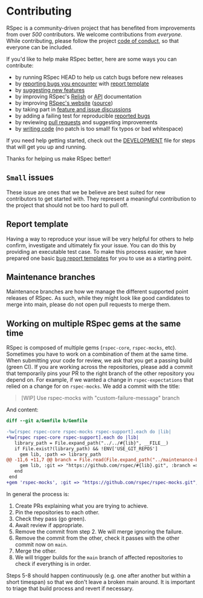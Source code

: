 <!---
This file was generated on 2023-03-02T14:06:17+00:00 from the rspec-dev repo.
DO NOT modify it by hand as your changes will get lost the next time it is generated.
-->

# Contributing

RSpec is a community-driven project that has benefited from improvements from over *500* contributors.
We welcome contributions from *everyone*. While contributing, please follow the project [code of conduct](CODE_OF_CONDUCT.md), so that everyone can be included.

If you'd like to help make RSpec better, here are some ways you can contribute:

  - by running RSpec HEAD to help us catch bugs before new releases
  - by [reporting bugs you encounter](https://github.com/rspec/rspec-expectations/issues/new) with [report template](#report-template)
  - by [suggesting new features](https://github.com/rspec/rspec-expectations/issues/new)
  - by improving RSpec's [Relish](https://relishapp.com/rspec) or [API](https://rspec.info/documentation/) documentation
  - by improving [RSpec's website](https://rspec.info/) ([source](https://github.com/rspec/rspec.github.io))
  - by taking part in [feature and issue discussions](https://github.com/rspec/rspec-expectations/issues)
  - by adding a failing test for reproducible [reported bugs](https://github.com/rspec/rspec-expectations/issues)
  - by reviewing [pull requests](https://github.com/rspec/rspec-expectations/pulls) and suggesting improvements
  - by [writing code](DEVELOPMENT.md) (no patch is too small! fix typos or bad whitespace)

If you need help getting started, check out the [DEVELOPMENT](DEVELOPMENT.md) file for steps that will get you up and running.

Thanks for helping us make RSpec better!

## `Small` issues

These issue are ones that we be believe are best suited for new contributors to
get started with. They represent a meaningful contribution to the project that
should not be too hard to pull off.

## Report template

Having a way to reproduce your issue will be very helpful for others to help confirm,
investigate and ultimately fix your issue. You can do this by providing an executable
test case. To make this process easier, we have prepared one basic
[bug report templates](REPORT_TEMPLATE.md) for you to use as a starting point.

## Maintenance branches

Maintenance branches are how we manage the different supported point releases
of RSpec. As such, while they might look like good candidates to merge into
main, please do not open pull requests to merge them.

## Working on multiple RSpec gems at the same time

RSpec is composed of multiple gems (`rspec-core`, `rspec-mocks`, etc). Sometimes you have
to work on a combination of them at the same time. When submitting your code for review,
we ask that you get a passing build (green CI). If you are working across the repositories,
please add a commit that temporarily pins your PR to the right branch of the other repository
you depend on. For example, if we wanted a change in `rspec-expectations` that relied on a
change for on `rspec-mocks`. We add a commit with the title:

>[WIP] Use rspec-mocks with "custom-failure-message" branch

And content:

```diff
diff --git a/Gemfile b/Gemfile

-%w[rspec rspec-core rspec-mocks rspec-support].each do |lib|
+%w[rspec rspec-core rspec-support].each do |lib|
   library_path = File.expand_path("../../#{lib}", __FILE__)
   if File.exist?(library_path) && !ENV['USE_GIT_REPOS']
     gem lib, :path => library_path
@@ -11,6 +11,7 @@ branch = File.read(File.expand_path("../maintenance-branch", __FILE__)).chomp
     gem lib, :git => "https://github.com/rspec/#{lib}.git", :branch => branch
   end
 end
+gem 'rspec-mocks', :git => "https://github.com/rspec/rspec-mocks.git", :branch => "custom-failure-message"
```

In general the process is:
1. Create PRs explaining what you are trying to achieve.
2. Pin the repositories to each other.
3. Check they pass (go green).
4. Await review if appropriate.
5. Remove the commit from step 2. We will merge ignoring the failure.
6. Remove the commit from the other, check it passes with the other commit now on `main`.
7. Merge the other.
8. We will trigger builds for the `main` branch of affected repositories to check if everything is in order.

Steps 5-8 should happen continuously (e.g. one after another but within a short timespan)
so that we don't leave a broken main around. It is important to triage that build process
and revert if necessary.

